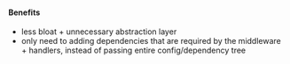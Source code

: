 #### Benefits
- less bloat + unnecessary abstraction layer
- only need to adding dependencies that are required by the middleware + handlers, instead of passing entire config/dependency tree
